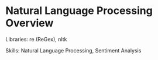 # Natural Language Processing Overview

Libraries: re (ReGex), nltk

Skills: Natural Language Processing, Sentiment Analysis